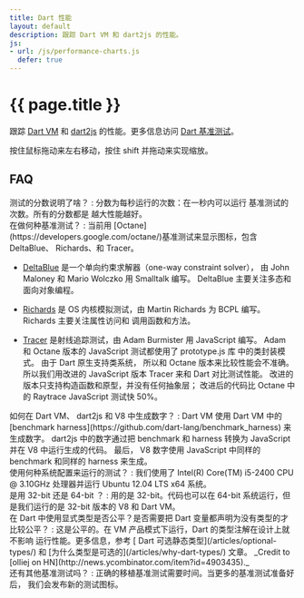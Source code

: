 ```yaml
---
title: Dart 性能
layout: default
description: 跟踪 Dart VM 和 dart2js 的性能。
js:
- url: /js/performance-charts.js
  defer: true
---
```


# {{ page.title }}

跟踪 [Dart VM](/docs/dart-up-and-running/contents/ch04-tools-dart-vm.html) 和
[dart2js](/docs/dart-up-and-running/contents/ch04-tools-dart2js.html) 的性能。更多信息访问
[Dart 基准测试](/articles/benchmarking/)。

<ul class="nav nav-tabs" id="performance-charts-nav">
</ul>

<div class="tab-content" id="performance-charts">
</div>

按住鼠标拖动来左右移动，按住 shift 并拖动来实现缩放。

<section id="performance-faq" markdown="1">

## FAQ

<div markdown="1">
测试的分数说明了啥？
: 分数为每秒运行的次数：在一秒内可以运行
  基准测试的次数。所有的分数都是
  越大性能越好。
</div>

<div markdown="1">
在做何种基准测试？
: 当前用
  [Octane](https://developers.google.com/octane/)基准测试来显示图标，包含
  DeltaBlue、 Richards、和 Tracer。

  * [DeltaBlue](https://github.com/dart-lang/benchmark_harness/blob/master/example/DeltaBlue.dart)
  是一个单向约束求解器（one-way constraint solver），
  由 John Maloney 和 Mario Wolczko 用 Smalltalk 编写。
  DeltaBlue 主要关注多态和面向对象编程。

  * [Richards](https://github.com/dart-lang/benchmark_harness/blob/master/example/Richards.dart)
  是 OS 内核模拟测试，由 Martin Richards 为 BCPL 编写。
  Richards 主要关注属性访问和 调用函数和方法。

  * [Tracer](https://github.com/dart-lang/benchmark_harness/tree/master/example/Tracer/dart)
  是射线追踪测试，由 Adam Burmister 
  用 JavaScript 编写。
 Adam 和 Octane 版本的 JavaScript 测试都使用了 prototype.js 库
 中的类封装模式。
 由于 Dart 原生支持类系统，
	所以和 Octane 版本来比较性能会不准确。
 所以我们用改进的 JavaScript 版本 Tracer 来和
  Dart 对比测试性能。
	改进的版本只支持构造函数和原型，并没有任何抽象层；
	改进后的代码比 Octane 中的 Raytrace JavaScript 测试快
	50%。
</div>

<div markdown="1">
如何在 Dart VM、 dart2js 和 V8 中生成数字？
: Dart VM 使用 Dart VM 中的 
  [benchmark harness](https://github.com/dart-lang/benchmark_harness) 
  来生成数字。
  dart2js 中的数字通过把 benchmark 和 harness 转换为 JavaScript 并在
  V8 中运行生成的代码。
  最后， V8 数字使用 JavaScript 中同样的 benchmark 和同样的  harness
  来生成。
</div>

<div markdown="1">
使用何种系统配置来运行的测试？
: 我们使用了 Intel(R) Core(TM) i5-2400 CPU @ 3.10GHz
 处理器并运行 Ubuntu 12.04 LTS x64 系统。
</div>

<div markdown="1">
是用 32-bit 还是 64-bit ？
: 用的是 32-bit。代码也可以在  64-bit 系统运行，但是我们运行的是
   32-bit 版本的 V8 和 Dart VM。
</div>

<div markdown="1">
在 Dart 中使用显式类型是否公平？是否需要把 Dart 变量都声明为没有类型的才比较公平？
: 这是公平的。在 VM 产品模式下运行，Dart 的类型注解在设计上就不影响
  运行性能。更多信息，参考
  [ Dart 可选静态类型](/articles/optional-types/) 和
  [为什么类型是可选的](/articles/why-dart-types/) 文章。
  _Credit to [olliej on HN](http://news.ycombinator.com/item?id=4903435)._
</div>

<div markdown="1">
还有其他基准测试吗？
: 正确的移植基准测试需要时间。当更多的基准测试准备好后，
 我们会发布新的测试图标。
</div>

</section>
